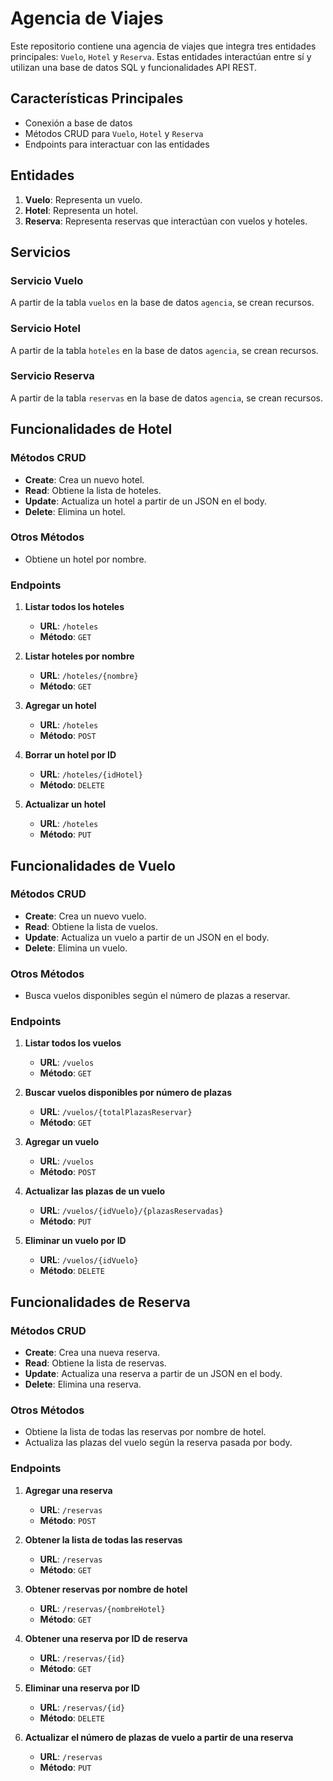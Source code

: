 # Agencia de Viajes

Este repositorio contiene una agencia de viajes que integra tres entidades principales: `Vuelo`, `Hotel` y `Reserva`. Estas entidades interactúan entre sí y utilizan una base de datos SQL y funcionalidades API REST.

## Características Principales
- Conexión a base de datos
- Métodos CRUD para `Vuelo`, `Hotel` y `Reserva`
- Endpoints para interactuar con las entidades

## Entidades
1. **Vuelo**: Representa un vuelo.
2. **Hotel**: Representa un hotel.
3. **Reserva**: Representa reservas que interactúan con vuelos y hoteles.

## Servicios

### Servicio Vuelo
A partir de la tabla `vuelos` en la base de datos `agencia`, se crean recursos.

### Servicio Hotel
A partir de la tabla `hoteles` en la base de datos `agencia`, se crean recursos.

### Servicio Reserva
A partir de la tabla `reservas` en la base de datos `agencia`, se crean recursos.

## Funcionalidades de Hotel

### Métodos CRUD
- **Create**: Crea un nuevo hotel.
- **Read**: Obtiene la lista de hoteles.
- **Update**: Actualiza un hotel a partir de un JSON en el body.
- **Delete**: Elimina un hotel.

### Otros Métodos
- Obtiene un hotel por nombre.

### Endpoints
1. **Listar todos los hoteles**
   - **URL**: `/hoteles`
   - **Método**: `GET`

2. **Listar hoteles por nombre**
   - **URL**: `/hoteles/{nombre}`
   - **Método**: `GET`

3. **Agregar un hotel**
   - **URL**: `/hoteles`
   - **Método**: `POST`

4. **Borrar un hotel por ID**
   - **URL**: `/hoteles/{idHotel}`
   - **Método**: `DELETE`

5. **Actualizar un hotel**
   - **URL**: `/hoteles`
   - **Método**: `PUT`

## Funcionalidades de Vuelo

### Métodos CRUD
- **Create**: Crea un nuevo vuelo.
- **Read**: Obtiene la lista de vuelos.
- **Update**: Actualiza un vuelo a partir de un JSON en el body.
- **Delete**: Elimina un vuelo.

### Otros Métodos
- Busca vuelos disponibles según el número de plazas a reservar.

### Endpoints
1. **Listar todos los vuelos**
   - **URL**: `/vuelos`
   - **Método**: `GET`

2. **Buscar vuelos disponibles por número de plazas**
   - **URL**: `/vuelos/{totalPlazasReservar}`
   - **Método**: `GET`

3. **Agregar un vuelo**
   - **URL**: `/vuelos`
   - **Método**: `POST`

4. **Actualizar las plazas de un vuelo**
   - **URL**: `/vuelos/{idVuelo}/{plazasReservadas}`
   - **Método**: `PUT`

5. **Eliminar un vuelo por ID**
   - **URL**: `/vuelos/{idVuelo}`
   - **Método**: `DELETE`

## Funcionalidades de Reserva

### Métodos CRUD
- **Create**: Crea una nueva reserva.
- **Read**: Obtiene la lista de reservas.
- **Update**: Actualiza una reserva a partir de un JSON en el body.
- **Delete**: Elimina una reserva.

### Otros Métodos
- Obtiene la lista de todas las reservas por nombre de hotel.
- Actualiza las plazas del vuelo según la reserva pasada por body.

### Endpoints
1. **Agregar una reserva**
   - **URL**: `/reservas`
   - **Método**: `POST`

2. **Obtener la lista de todas las reservas**
   - **URL**: `/reservas`
   - **Método**: `GET`

3. **Obtener reservas por nombre de hotel**
   - **URL**: `/reservas/{nombreHotel}`
   - **Método**: `GET`

4. **Obtener una reserva por ID de reserva**
   - **URL**: `/reservas/{id}`
   - **Método**: `GET`

5. **Eliminar una reserva por ID**
   - **URL**: `/reservas/{id}`
   - **Método**: `DELETE`

6. **Actualizar el número de plazas de vuelo a partir de una reserva**
   - **URL**: `/reservas`
   - **Método**: `PUT`
